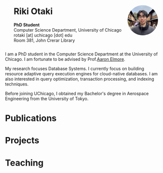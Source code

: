 <div style="display: flex; align-items: center; flex-direction: row-reverse;">
  <div style="margin-left: 20px;"> <!-- Changed from margin-right to margin-left -->
    <img src="profile.jpeg" alt="Riki Otaki" style="width: 100px; height: auto; border-radius: 50%;" />
  </div>
  <div>
    <h1>Riki Otaki</h1>
    <p>
      <strong>PhD Student</strong><br>
      Computer Science Department, University of Chicago<br>
      rotaki [at] uchicago [dot] edu<br>
      Room 381, John Crerar Library
    </p>
  </div>
</div>

I am a PhD student in the Computer Science Department at the University of Chicago. I am fortunate to be advised by Prof.[Aaron Elmore](https://people.cs.uchicago.edu/~aelmore/). 

My research focuses Database Systems. I currently focus on building resource adaptive query execution engines for cloud-native databases.
I am also interested in query optimization, transaction processing, and indexing techniques.

Before joining UChicago, I obtained my Bachelor's degree in Aerospace Engineering from the University of Tokyo.

# Publications

# Projects

# Teaching




